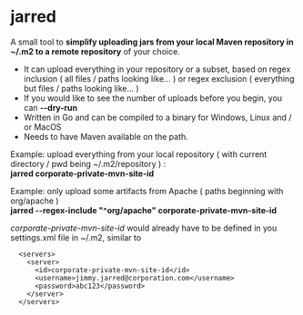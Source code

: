 # jarred

A small tool to **simplify uploading jars from your local Maven repository in ~/.m2 to a remote repository** of your choice.  
  
* It can upload everything in your repository or a subset, based on regex inclusion ( all files / paths looking like... ) or regex exclusion ( everything but files / paths looking like... )  
* If you would like to see the number of uploads before you begin, you can **--dry-run**
* Written in Go and can be compiled to a binary for Windows, Linux and / or MacOS
* Needs to have Maven available on the path. 

Example: upload everything from your local repository ( with current directory / pwd being ~/.m2/repository ) :  
**jarred corporate-private-mvn-site-id**
  

Example: only upload some artifacts from Apache ( paths beginning with org/apache )  
**jarred --regex-include "^org/apache" corporate-private-mvn-site-id**  
  
  
_corporate-private-mvn-site-id_ would already have to be defined in you settings.xml file in ~/.m2, similar to  
```
  <servers>
    <server>
      <id>corporate-private-mvn-site-id</id>
      <username>jimmy.jarred@corporation.com</username>
      <password>abc123</password>
    </server>
  </servers>
```
